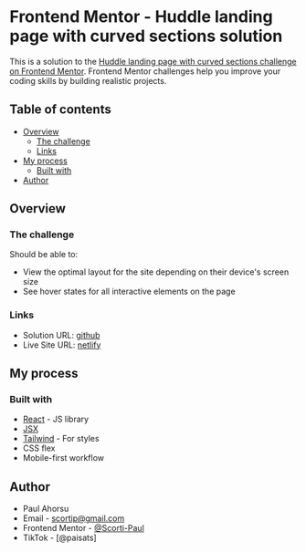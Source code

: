 # Frontend Mentor - Huddle landing page with curved sections solution

This is a solution to the [Huddle landing page with curved sections challenge on Frontend Mentor](https://www.frontendmentor.io/challenges/huddle-landing-page-with-curved-sections-5ca5ecd01e82137ec91a50f2). Frontend Mentor challenges help you improve your coding skills by building realistic projects. 

## Table of contents

- [Overview](#overview)
  - [The challenge](#the-challenge)
  - [Links](#links)
- [My process](#my-process)
  - [Built with](#built-with)
- [Author](#author)



## Overview

### The challenge

Should be able to:

- View the optimal layout for the site depending on their device's screen size
- See hover states for all interactive elements on the page

### Links

- Solution URL: [github](https://github.com/Scorti-Paul/huddle)
- Live Site URL: [netlify](https://frontm-huddle.netlify.app/)

## My process

### Built with

- [React](https://reactjs.org/) - JS library
- [JSX](https://reactjs.org/docs/introducing-jsx.html)
- [Tailwind](https://tailwindcss.com/) - For styles
- CSS flex
- Mobile-first workflow


## Author

- Paul Ahorsu
- Email - [scortip@gmail.com](https://scortip@gmail.com)
- Frontend Mentor - [@Scorti-Paul](https://www.frontendmentor.io/profile/Scorti-Paul)
- TikTok - [@paisats]
